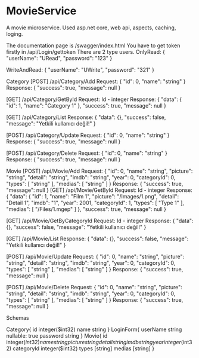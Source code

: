 # MovieService

A movie microservice. Used asp.net core, web api, aspects, caching, loging.

The documentation page is /swagger/index.html
You have to get token firstly in /api/Login/gettoken
There are 2 type users.
OnlyRead:
{
  "userName": "URead",
  "password": "123"
}

WriteAndRead:
{
  "userName": "UWrite",
  "password": "321"
}

Category
  [POST] /api/Category/Add
    Request:
      { "id": 0, "name": "string" }
    Response:
      { "success": true, "message": null }
    
  [GET]  /api/Category/GetById
    Request:
      Id - integer
    Response:
      { "data": { "id": 1, "name": "Category 1" }, "success": true, "message": null }
    
  [GET]  /api/Category/List
    Response:
      { "data": {}, "success": false, "message": "Yetkili kullanıcı değil!" }
  
  [POST] /api/Category/Update
    Request:
      { "id": 0, "name": "string" }
    Response:
      { "success": true, "message": null }
    
  [POST] /api/Category/Delete
    Request:
      { "id": 0, "name": "string" }
    Response:
      { "success": true, "message": null }


Movie
  [POST] /api/Movie/Add
    Request:
      { "id": 0, "name": "string", "picture": "string", "detail": "string", "imdb": "string", "year": 0, "categoryId": 0, "types": [ "string" ], "medias": [ "string" ] }
    Response:
      { "success": true, "message": null }
  [GET]  /api/Movie/GetById
    Request:
      Id - integer
    Response:
      { "data": { "id": 1, "name": "Film 1", "picture": "/Images/1.png", "detail": "Detail 1", "imdb": "1", "year": 2001, "categoryId": 1, "types": [ "Type 1" ], "medias": [ "/Files/1.mgep" ] }, "success": true, "message": null }
    
  [GET]  /api/Movie/GetByCategoryId
    Request:
      Id - integer
    Response:
      { "data": {}, "success": false, "message": "Yetkili kullanıcı değil!" }
    
  [GET]  /api/Movie/List
    Response:
      { "data": {}, "success": false, "message": "Yetkili kullanıcı değil!" }
  
  [POST] /api/Movie/Update
    Request:
      { "id": 0, "name": "string", "picture": "string", "detail": "string", "imdb": "string", "year": 0, "categoryId": 0, "types": [ "string" ], "medias": [ "string" ] }
    Response:
      { "success": true, "message": null }
    
  [POST] /api/Movie/Delete
    Request:
      { "id": 0, "name": "string", "picture": "string", "detail": "string", "imdb": "string", "year": 0, "categoryId": 0, "types": [ "string" ], "medias": [ "string" ] }
    Response:
      { "success": true, "message": null }
    
    
    
Schemas

  Category{
    id	integer($int32)
    name	string
  }
  LoginForm{
    userName	string
    nullable: true
    password	string
  }
  Movie{
    id	integer($int32)
    name	string
    picture	string
    detail	string
    imdb	string
    year	integer($int32)
    categoryId	integer($int32)
    types	[string]
    medias	[string]
  }

